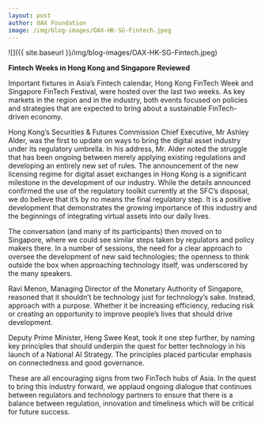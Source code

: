 ```yaml
---
layout: post
author: OAX Foundation
image: /img/blog-images/OAX-HK-SG-Fintech.jpeg
---
```


![]({{ site.baseurl }}/img/blog-images/OAX-HK-SG-Fintech.jpeg)

<b>Fintech Weeks in Hong Kong and Singapore Reviewed</b>

Important fixtures in Asia’s Fintech calendar, Hong Kong FinTech Week and Singapore FinTech Festival, were hosted over the last two weeks. As key markets in the region and in the industry, both events focused on policies and strategies that are expected to bring about a sustainable FinTech-driven economy.

Hong Kong’s Securities & Futures Commission Chief Executive, Mr Ashley Alder, was the first to update on ways to bring the digital asset industry under its regulatory umbrella. In his address, Mr. Alder noted the struggle that has been ongoing between merely applying existing regulations and developing an entirely new set of rules. The announcement of the new licensing regime for digital asset exchanges in Hong Kong is a significant milestone in the development of our industry.  While the details announced confirmed the use of the regulatory toolkit currently at the SFC’s disposal, we do believe that it’s by no means the final regulatory step. It is a positive development that demonstrates the growing importance of this industry and the beginnings of integrating virtual assets into our daily lives.

The conversation (and many of its participants) then moved on to Singapore, where we could see similar steps taken by regulators and policy makers there. In a number of sessions, the need for a clear approach to oversee the development of new said technologies; the openness to think outside the box when approaching technology itself, was underscored by the many speakers.

Ravi Menon, Managing Director of the Monetary Authority of Singapore, reasoned that it shouldn’t be technology just for technology’s sake. Instead, approach with a purpose. Whether it be increasing efficiency, reducing risk or creating an opportunity to improve people’s lives that should drive development. 

Deputy Prime Minister, Heng Swee Keat, took it one step further, by naming key principles that should underpin the quest for better technology in his launch of a National AI Strategy. The principles placed particular emphasis on connectedness and good governance. 

These are all encouraging signs from two FinTech hubs of Asia. In the quest to bring this industry forward, we applaud ongoing dialogue that continues between regulators and technology partners to ensure that there is a balance between regulation, innovation and timeliness which will be critical for future success.

